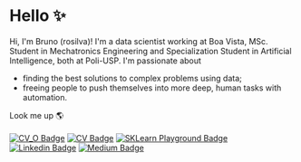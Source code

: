 # Hello ✨

Hi, I'm Bruno (rosilva)! I'm a data scientist working at Boa Vista, MSc. Student in Mechatronics Engineering and Specialization Student in Artificial Intelligence, both at Poli-USP. I'm passionate about 
<ul>
  <li>finding the best solutions to complex problems using data;</li>
  <li>freeing people to push themselves into more deep, human tasks with automation.</li>
</ul>

Look me up 🌎<br><br>
[![CV_O Badge](https://img.shields.io/badge/CV-Overview-black)](https://rosilva.carrd.co/)
[![CV Badge](https://img.shields.io/badge/CV-Complete-blueviolet)](https://github.com/brunorosilva/CV-BRS/blob/main/Bruno_Rodrigues_CV.pdf)
[![SKLearn Playground Badge](https://img.shields.io/badge/Project-SKLearn_Playground-red)](https://github.com/brunorosilva/sklearn-playground)
[![Linkedin Badge](https://img.shields.io/badge/Linkedin-brunorosilva-blue)](https://www.linkedin.com/in/brunorosilva)
[![Medium Badge](https://img.shields.io/badge/Medium-@brunorosilva-white)](https://medium.com/@brunorosilva)
